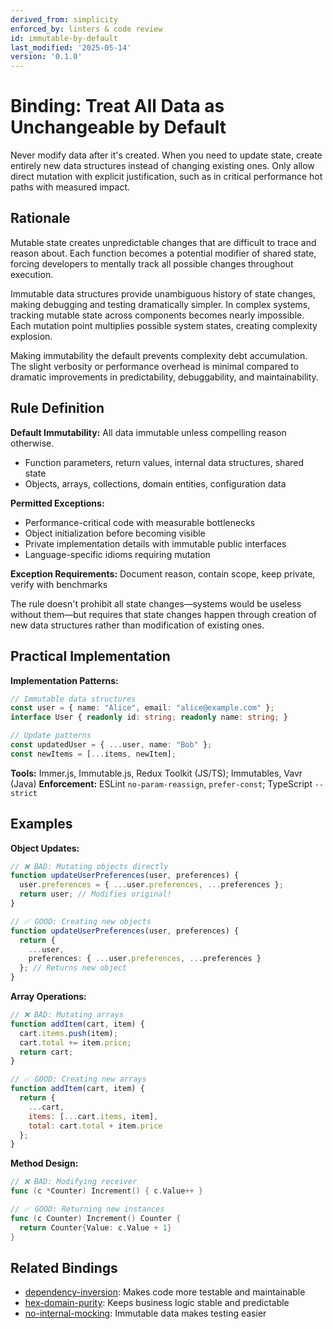 ```yaml
---
derived_from: simplicity
enforced_by: linters & code review
id: immutable-by-default
last_modified: '2025-05-14'
version: '0.1.0'
---
```

# Binding: Treat All Data as Unchangeable by Default

Never modify data after it's created. When you need to update state, create entirely new
data structures instead of changing existing ones. Only allow direct mutation with
explicit justification, such as in critical performance hot paths with measured impact.

## Rationale

Mutable state creates unpredictable changes that are difficult to trace and reason about. Each function becomes a potential modifier of shared state, forcing developers to mentally track all possible changes throughout execution.

Immutable data structures provide unambiguous history of state changes, making debugging and testing dramatically simpler. In complex systems, tracking mutable state across components becomes nearly impossible. Each mutation point multiplies possible system states, creating complexity explosion.

Making immutability the default prevents complexity debt accumulation. The slight verbosity or performance overhead is minimal compared to dramatic improvements in predictability, debuggability, and maintainability.

## Rule Definition

**Default Immutability:** All data immutable unless compelling reason otherwise.
- Function parameters, return values, internal data structures, shared state
- Objects, arrays, collections, domain entities, configuration data

**Permitted Exceptions:**
- Performance-critical code with measurable bottlenecks
- Object initialization before becoming visible
- Private implementation details with immutable public interfaces
- Language-specific idioms requiring mutation

**Exception Requirements:** Document reason, contain scope, keep private, verify with benchmarks

The rule doesn't prohibit all state changes—systems would be useless without them—but
requires that state changes happen through creation of new data structures rather than
modification of existing ones.

## Practical Implementation

**Implementation Patterns:**
```typescript
// Immutable data structures
const user = { name: "Alice", email: "alice@example.com" };
interface User { readonly id: string; readonly name: string; }

// Update patterns
const updatedUser = { ...user, name: "Bob" };
const newItems = [...items, newItem];
```

**Tools:** Immer.js, Immutable.js, Redux Toolkit (JS/TS); Immutables, Vavr (Java)
**Enforcement:** ESLint `no-param-reassign`, `prefer-const`; TypeScript `--strict`

## Examples

**Object Updates:**
```typescript
// ❌ BAD: Mutating objects directly
function updateUserPreferences(user, preferences) {
  user.preferences = { ...user.preferences, ...preferences };
  return user; // Modifies original!
}

// ✅ GOOD: Creating new objects
function updateUserPreferences(user, preferences) {
  return {
    ...user,
    preferences: { ...user.preferences, ...preferences }
  }; // Returns new object
}
```

**Array Operations:**
```javascript
// ❌ BAD: Mutating arrays
function addItem(cart, item) {
  cart.items.push(item);
  cart.total += item.price;
  return cart;
}

// ✅ GOOD: Creating new arrays
function addItem(cart, item) {
  return {
    ...cart,
    items: [...cart.items, item],
    total: cart.total + item.price
  };
}
```

**Method Design:**
```go
// ❌ BAD: Modifying receiver
func (c *Counter) Increment() { c.Value++ }

// ✅ GOOD: Returning new instances
func (c Counter) Increment() Counter {
  return Counter{Value: c.Value + 1}
}
```

## Related Bindings

- [dependency-inversion](../../docs/bindings/core/dependency-inversion.md): Makes code more testable and maintainable
- [hex-domain-purity](../../docs/bindings/core/hex-domain-purity.md): Keeps business logic stable and predictable
- [no-internal-mocking](../../docs/bindings/core/no-internal-mocking.md): Immutable data makes testing easier
